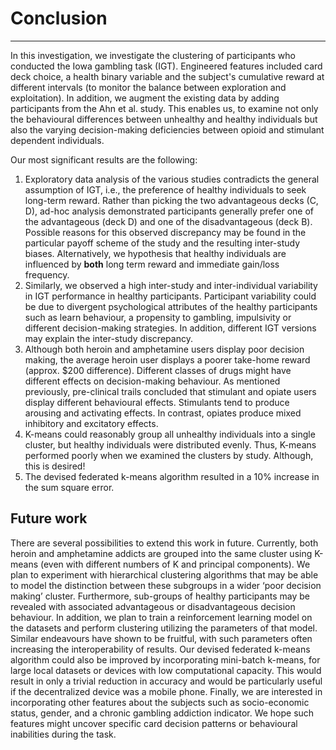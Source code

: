 # Conclusion 
---
In this investigation, we investigate the clustering of participants who conducted the Iowa gambling task (IGT). Engineered features included card deck choice, a health binary variable and the subject's cumulative reward at different intervals (to monitor the balance between exploration and exploitation). In addition, we augment the existing data by adding participants from the Ahn et al. study. This enables us, to examine not only the behavioural differences between unhealthy and healthy individuals but also the varying decision-making deficiencies between opioid and stimulant dependent individuals.  

Our most significant results are the following: 
1. Exploratory data analysis of the various studies contradicts the general assumption of IGT, i.e., the preference of healthy individuals to seek long-term reward. Rather than picking the two advantageous decks (C, D), ad-hoc analysis demonstrated participants generally prefer one of the advantageous (deck D) and one of the disadvantageous (deck B). Possible reasons for this observed discrepancy may be found in the particular payoff scheme of the study and the resulting inter-study biases. Alternatively, we hypothesis that healthy individuals are influenced by **both** long term reward and immediate gain/loss frequency.
2. Similarly, we observed a high inter-study and inter-individual variability in IGT performance in healthy participants. Participant variability could be due to divergent psychological attributes of the healthy participants such as learn behaviour, a propensity to gambling, impulsivity or different decision-making strategies. In addition, different IGT versions may explain the inter-study discrepancy. 
3. Although both heroin and amphetamine users display poor decision making, the average heroin user displays a poorer take-home reward (approx. $200 difference).  Different classes of drugs might have different effects on decision-making behaviour. As mentioned previously,  pre-clinical trails concluded that stimulant and opiate users display different behavioural effects. Stimulants tend to produce arousing and activating effects. In contrast, opiates produce mixed inhibitory and excitatory effects.
3. K-means could reasonably group all unhealthy individuals into a single cluster, but healthy individuals were distributed evenly. Thus, K-means performed poorly when we examined the clusters by study. Although, this is desired!
4. The devised federated k-means algorithm resulted in a 10% increase in the sum square error.

## Future work
There are several possibilities to extend this work in future. Currently, both heroin and amphetamine addicts are grouped into the same cluster using K-means (even with different numbers of K and principal components).  We plan to experiment with hierarchical clustering algorithms that may be able to model the distinction between these subgroups in a wider ‘poor decision making’ cluster. Furthermore, sub-groups of healthy participants may be revealed with associated advantageous or disadvantageous decision behaviour. 
In addition, we plan to train a reinforcement learning model on the datasets and perform clustering utilizing the parameters of that model.  Similar endeavours have shown to be fruitful, with such parameters often increasing the interoperability of results. Our devised federated k-means algorithm could also be improved by incorporating mini-batch k-means, for large local datasets or devices with low computational capacity. This would result in only a trivial reduction in accuracy and would be particularly useful if the decentralized device was a mobile phone. Finally, we are interested in incorporating other features about the subjects such as socio-economic status,  gender, and a chronic gambling addiction indicator. We hope such features might uncover specific card decision patterns or behavioural inabilities during the task.
